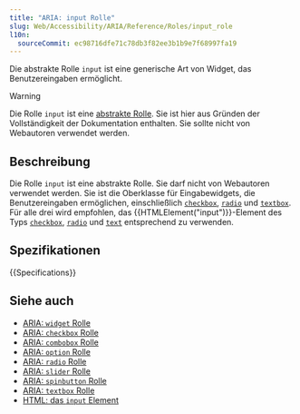 ```yaml
---
title: "ARIA: input Rolle"
slug: Web/Accessibility/ARIA/Reference/Roles/input_role
l10n:
  sourceCommit: ec98716dfe71c78db3f82ee3b1b9e7f68997fa19
---
```


Die abstrakte Rolle `input` ist eine generische Art von Widget, das Benutzereingaben ermöglicht.

> [!WARNING]
> Die Rolle `input` ist eine [abstrakte Rolle](/de/docs/Web/Accessibility/ARIA/Reference/Roles#6._abstract_roles). Sie ist hier aus Gründen der Vollständigkeit der Dokumentation enthalten. Sie sollte nicht von Webautoren verwendet werden.

## Beschreibung

Die Rolle `input` ist eine abstrakte Rolle. Sie darf nicht von Webautoren verwendet werden. Sie ist die Oberklasse für Eingabewidgets, die Benutzereingaben ermöglichen, einschließlich [`checkbox`](/de/docs/Web/Accessibility/ARIA/Reference/Roles/checkbox_role), [`radio`](/de/docs/Web/Accessibility/ARIA/Reference/Roles/radio_role) und [`textbox`](/de/docs/Web/Accessibility/ARIA/Reference/Roles/textbox_role). Für alle drei wird empfohlen, das {{HTMLElement("input")}}-Element des Typs [`checkbox`](/de/docs/Web/HTML/Element/input/checkbox), [`radio`](/de/docs/Web/HTML/Element/input/radio) und [`text`](/de/docs/Web/HTML/Element/input/text) entsprechend zu verwenden.

## Spezifikationen

{{Specifications}}

## Siehe auch

- [ARIA: `widget` Rolle](/de/docs/Web/Accessibility/ARIA/Reference/Roles/widget_role)
- [ARIA: `checkbox` Rolle](/de/docs/Web/Accessibility/ARIA/Reference/Roles/checkbox_role)
- [ARIA: `combobox` Rolle](/de/docs/Web/Accessibility/ARIA/Reference/Roles/combobox_role)
- [ARIA: `option` Rolle](/de/docs/Web/Accessibility/ARIA/Reference/Roles/option_role)
- [ARIA: `radio` Rolle](/de/docs/Web/Accessibility/ARIA/Reference/Roles/radio_role)
- [ARIA: `slider` Rolle](/de/docs/Web/Accessibility/ARIA/Reference/Roles/slider_role)
- [ARIA: `spinbutton` Rolle](/de/docs/Web/Accessibility/ARIA/Reference/Roles/spinbutton_role)
- [ARIA: `textbox` Rolle](/de/docs/Web/Accessibility/ARIA/Reference/Roles/textbox_role)
- [HTML: das `input` Element](/de/docs/Web/HTML/Element/input)
